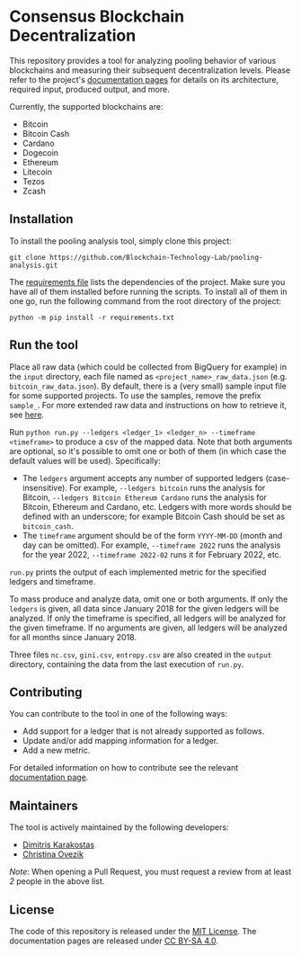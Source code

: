 # Consensus Blockchain Decentralization

This repository provides a tool for analyzing pooling behavior of various blockchains and measuring their subsequent
decentralization levels. Please refer to the project's
[documentation pages](https://blockchain-technology-lab.github.io/pooling-analysis/) for details on its architecture,
required input, produced output, and more.

Currently, the supported blockchains are:
- Bitcoin
- Bitcoin Cash
- Cardano
- Dogecoin
- Ethereum
- Litecoin
- Tezos
- Zcash

## Installation 

To install the pooling analysis tool, simply clone this project:

    git clone https://github.com/Blockchain-Technology-Lab/pooling-analysis.git

The [requirements file](requirements.txt) lists the dependencies of the project.
Make sure you have all of them installed before running the scripts. To install
all of them in one go, run the following command from the root directory of the
project:

    python -m pip install -r requirements.txt

## Run the tool

Place all raw data (which could be collected from BigQuery for example) in the `input` directory, each file named as
`<project_name>_raw_data.json` (e.g. `bitcoin_raw_data.json`). By default, there
is a (very small) sample input file for some supported projects. To use the
samples, remove the prefix `sample_`. For more extended raw data and instructions on how to retrieve it, see
[here](https://blockchain-technology-lab.github.io/pooling-analysis/data/).

Run `python run.py --ledgers <ledger_1> <ledger_n> --timeframe <timeframe>` to produce a csv of the mapped data.
Note that both arguments are optional, so it's possible to omit one or both of them (in which case the default values
will be used). Specifically:

- The `ledgers` argument accepts any number of supported ledgers (case-insensitive). 
For example, `--ledgers bitcoin` runs the analysis for Bitcoin, `--ledgers Bitcoin Ethereum Cardano` runs the analysis 
for Bitcoin, Ethereum and Cardano, etc. Ledgers with  more words should be defined with an underscore; for example 
Bitcoin Cash should be set as `bitcoin_cash`.
- The `timeframe` argument should be of the form `YYYY-MM-DD` (month and day can be omitted). 
For example,  `--timeframe 2022` runs the analysis for the year 2022, `--timeframe 2022-02` runs it for February 2022, 
etc.

`run.py` prints the output of each implemented metric for the specified ledgers and timeframe.

To mass produce and analyze data, omit one or both arguments. If only the
`ledgers` is given, all data since January 2018 for the given ledgers will be
analyzed. If only the timeframe is specified, all ledgers will be analyzed for
the given timeframe. If no arguments are given, all ledgers will be analyzed for
all months since January 2018.

Three files `nc.csv`, `gini.csv`, `entropy.csv` are also created in the `output` directory, containing the data from the 
last execution of `run.py`.

## Contributing

You can contribute to the tool in one of the following ways:

- Add support for a ledger that is not already supported as follows.
- Update and/or add mapping information for a ledger.
- Add a new metric.

For detailed information on how to contribute see the relevant [documentation
page](https://blockchain-technology-lab.github.io/pooling-analysis/contribute/).

## Maintainers

The tool is actively maintained by the following developers:

- [Dimitris Karakostas](https://github.com/dimkarakostas)
- [Christina Ovezik](https://github.com/LadyChristina)

*Note*: When opening a Pull Request, you must request a review from at least *2*
people in the above list.

## License

The code of this repository is released under the [MIT License](https://github.com/Blockchain-Technology-Lab/pooling-analysis/blob/main/LICENSE).
The documentation pages are released under [CC BY-SA 4.0](https://creativecommons.org/licenses/by-sa/4.0/).
